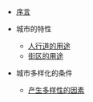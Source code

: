 - [序言](README.md)

- 城市的特性
  - [人行道的用途](chapter1.md)
  - [街区的用途](chapter2.md)
  
- 城市多样化的条件

  - [产生多样性的因素](chapter3.md)

  
